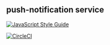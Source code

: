 ## push-notification service

[![JavaScript Style Guide](https://img.shields.io/badge/code_style-standard-brightgreen.svg)](https://standardjs.com)

[![CircleCI](https://circleci.com/gh/Semyonic/push-notifications.svg?style=svg)](https://circleci.com/gh/Semyonic/push-notifications)
